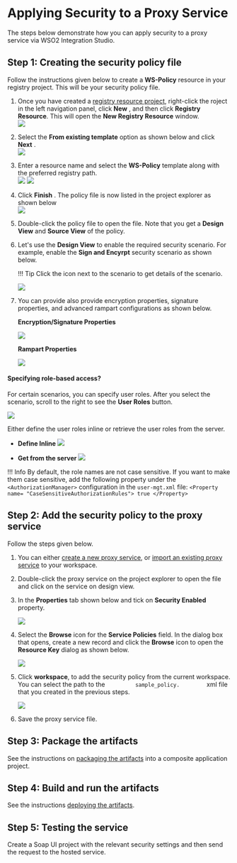 # Applying Security to a Proxy Service

The steps below demonstrate how you can apply security to a proxy service via WSO2 Integration Studio.

## Step 1: Creating the security policy file

Follow the instructions given below to create a **WS-Policy** resource in your registry project. This will be your security policy file.

1.  Once you have created a [registry resource project](../../creating-projects/#registry-resource-project), right-click the roject in the left navigation panel, click **New** , and then click **Registry Resource**. This will open the **New Registry Resource** window.  
    ![](/assets/img/apply-security/119130870/119130887.png)
2.  Select the **From existing template** option as shown below and
    click **Next** .  
    ![](/assets/img/apply-security/119130870/119130886.png)
3.  Enter a resource name and select the **WS-Policy** template along
    with the preferred registry path.  
    ![](/assets/img/apply-security/119130870/119130885.png)
    ![](/assets/img/apply-security/119130870/119130884.png)
4.  Click **Finish** . The policy file is now listed in the project
    explorer as shown below  
    ![](/assets/img/apply-security/119130870/119130883.png)
      
5.  Double-click the policy file to open the file. Note that you get a
    **Design View** and **Source View** of the policy.

6.  Let's use the **Design View** to enable the required security
    scenario. For example, enable the **Sign and Encyrpt** security
    scenario as shown below.

    !!! Tip
        Click the icon next to the scenario to get details of the scenario.
    
    ![](/assets/img/apply-security/119130870/119130882.png)

7.  You can provide also provide encryption properties, signature properties, and advanced rampart configurations as shown below.

    **Encryption/Signature Properties**

    ![](/assets/img/apply-security/119130870/119130890.png)

    **Rampart Properties**

    ![](/assets/img/apply-security/119130870/119130889.png)

#### Specifying role-based access?

For certain scenarios, you can specify user roles. After you select the
scenario, scroll to the right to see the **User Roles** button.

![](/assets/img/apply-security/119130870/119130874.png)

Either define the user roles inline or retrieve the user roles from the server.

-   **Define Inline**
    ![](/assets/img/apply-security/119130870/119130872.png)

-   **Get from the server**
    ![](/assets/img/apply-security/119130870/119130871.png)

!!! Info
    By default, the role names are not case sensitive. If you want to make them case sensitive, add the following property under the `<AuthorizationManager>` configuration in the `user-mgt.xml` file:
    ```
    <Property name= "CaseSensitiveAuthorizationRules"> true </Property>
    ```

## Step 2: Add the security policy to the proxy service

Follow the steps given below.

1.  You can either [create a new proxy service](../../develop/creating-artifacts/creating-a-proxy-service.md), or [import an existing proxy service](../../develop/importing-artifacts.md) to your workspace.
2.  Double-click the proxy service on the project explorer to open the
    file and click on the service on design view.
3.  In the **Properties** tab shown below and tick on **Security
    Enabled** property.  

    ![](/assets/img/apply-security/119130870/119130879.png)

4.  Select the **Browse** icon for the **Service Policies** field. In
    the dialog box that opens, create a new record and click the
    **Browse** icon to open the **Resource Key** dialog as shown
    below.  

    ![](/assets/img/apply-security/119130870/119130877.png)

5.  Click **workspace**, to add the security policy from the current
    workspace. You can select the path to the
    `          sample_policy.         ` xml file that you created in the
    previous steps.  

    ![](/assets/img/apply-security/119130870/119130876.png)

6.  Save the proxy service file.

## Step 3: Package the artifacts

See the instructions on [packaging the artifacts](../../develop/packaging-artifacts.md) into a composite application project.

## Step 4: Build and run the artifacts

See the instructions [deploying the artifacts](../../develop/deploy-and-run.md).

## Step 5: Testing the service

Create a Soap UI project with the relevant security settings and then send the request to the hosted service.
